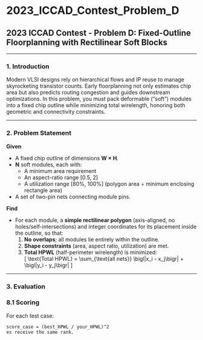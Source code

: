 # 2023_ICCAD_Contest_Problem_D  
## 2023 ICCAD Contest - Problem D: Fixed-Outline Floorplanning with Rectilinear Soft Blocks

---

### 1. Introduction  
Modern VLSI designs rely on hierarchical flows and IP reuse to manage skyrocketing transistor counts. Early floorplanning not only estimates chip area but also predicts routing congestion and guides downstream optimizations. In this problem, you must pack deformable (“soft”) modules into a fixed chip outline while minimizing total wirelength, honoring both geometric and connectivity constraints.

---

### 2. Problem Statement  
**Given**  
- A fixed chip outline of dimensions **W × H**.  
- **N** soft modules, each with:  
  - A minimum area requirement  
  - An aspect-ratio range \[0.5, 2\]  
  - A utilization range \[80%, 100%\] (polygon area ÷ minimum enclosing rectangle area)  
- A set of two-pin nets connecting module pins.

**Find**  
- For each module, a **simple rectilinear polygon** (axis-aligned, no holes/self-intersections) and integer coordinates for its placement inside the outline, so that:  
  1. **No overlaps**; all modules lie entirely within the outline.  
  2. **Shape constraints** (area, aspect ratio, utilization) are met.  
  3. **Total HPWL** (half-perimeter wirelength) is minimized:  
     \[
       \text{Total HPWL} = \sum_{\text{all nets}} \bigl|x_i - x_j\bigr| + \bigl|y_i - y_j\bigr|
     \]

---

### 3. Evaluation

### 8.1 Scoring  
For each test case:
```text
score_case = (best_HPWL / your_HPWL)^2
es receive the same rank.  
